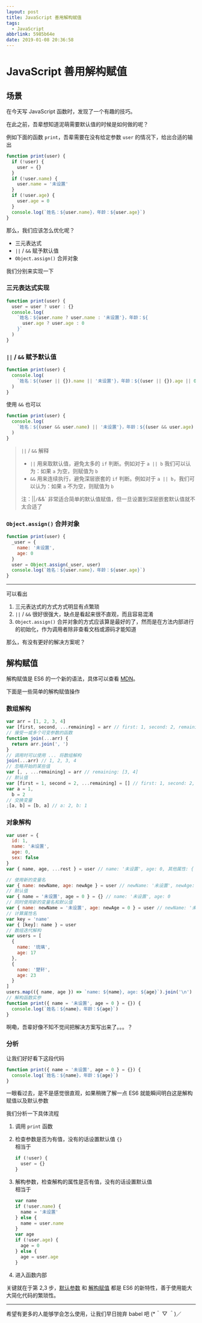 ```yaml
---
layout: post
title: JavaScript 善用解构赋值
tags:
  - JavaScript
abbrlink: 5985b64e
date: 2019-01-08 20:36:58
---
```


# JavaScript 善用解构赋值

## 场景

在今天写 JavaScript 函数时，发现了一个有趣的技巧。

在此之前，吾辈想知道泥萌需要默认值的时候是如何做的呢？

例如下面的函数 `print`，吾辈需要在没有给定参数 `user` 的情况下，给出合适的输出

```js
function print(user) {
  if (!user) {
    user = {}
  }
  if (!user.name) {
    user.name = '未设置'
  }
  if (!user.age) {
    user.age = 0
  }
  console.log(`姓名：${user.name}，年龄：${user.age}`)
}
```

那么，我们应该怎么优化呢？

- 三元表达式
- `||` / `&&` 赋予默认值
- `Object.assign()` 合并对象

我们分别来实现一下

### 三元表达式实现

```js
function print(user) {
  user = user ? user : {}
  console.log(
    `姓名：${user.name ? user.name : '未设置'}，年龄：${
      user.age ? user.age : 0
    }`
  )
}
```

### `||` / `&&` 赋予默认值

```js
function print(user) {
  console.log(
    `姓名：${(user || {}).name || '未设置'}，年龄：${(user || {}).age || 0}`
  )
}
```

使用 `&&` 也可以

```js
function print(user) {
  console.log(
    `姓名：${(user && user.name) || '未设置'}，年龄：${(user && user.age) || 0}`
  )
}
```

> `||` / `&&` 解释
>
> - `||` 用来取默认值，避免太多的 `if` 判断。例如对于 `a || b` 我们可以认为：如果 `a` 为空，则赋值为 `b`
> - `&&` 用来连续执行，避免深层嵌套的 `if` 判断。例如对于 `a || b`，我们可以认为：如果 `a` 不为空，则赋值为 `b`
>
> 注：||`/`&&` 非常适合简单的默认值赋值，但一旦设置到深层嵌套默认值就不太合适了

### `Object.assign()` 合并对象

```js
function print(user) {
  _user = {
    name: '未设置',
    age: 0
  }
  user = Object.assign(_user, user)
  console.log(`姓名：${user.name}，年龄：${user.age}`)
}
```

---

可以看出

1. 三元表达式的方式方式明显有点繁琐
2. `||` / `&&` 很好很强大，缺点是看起来很不直观，而且容易混淆
3. `Object.assign()` 合并对象的方式应该算是最好的了，然而是在方法内部进行的初始化，作为调用者除非查看文档或源码才能知道

那么，有没有更好的解决方案呢？

## 解构赋值

解构赋值是 ES6 的一个新的语法，具体可以查看 [MDN](https://developer.mozilla.org/zh-CN/docs/Web/JavaScript/Reference/Operators/Destructuring_assignment)。

下面是一些简单的解构赋值操作

### 数组解构

```js
var arr = [1, 2, 3, 4]
var [first, second, ...remaining] = arr // first: 1, second: 2, remaining: [3, 4]
// 接受一或多个可变参数的函数
function join(...arr) {
  return arr.join(', ')
}
// 调用时可以使用 ... 将数组解构
join(...arr) // 1, 2, 3, 4
// 忽略开始的某些值
var [, , ...remaining] = arr // remaining: [3, 4]
// 默认值
var [first = 1, second = 2, ...remaining] = [] // first: 1, second: 2, remaining:
var a = 1,
  b = 2
// 交换变量
;[a, b] = [b, a] // a: 2, b: 1
```

### 对象解构

```js
var user = {
  id: 1,
  name: '未设置',
  age: 0,
  sex: false
}
var { name, age, ...rest } = user // name: '未设置', age: 0, 其他属性: { "id": 1,"sex": false }

// 使用新的变量名
var { name: newName, age: newAge } = user // newName: '未设置', newAge: 0
// 默认值
var { name = '未设置', age = 0 } = {} // name: '未设置', age: 0
// 同时使用新的变量名和默认值
var { name: newName = '未设置', age: newAge = 0 } = user // newName: '未设置', newAge: 0
// 计算属性名
var key = 'name'
var { [key]: name } = user
// 数组迭代解构
var users = [
  {
    name: '琉璃',
    age: 17
  },
  {
    name: '楚轩',
    age: 23
  }
]
users.map(({ name, age }) => `name: ${name}, age: ${age}`).join('\n')
// 解构函数实参
function print({ name = '未设置', age = 0 } = {}) {
  console.log(`姓名：${name}，年龄：${age}`)
}
```

啊嘞，吾辈好像不知不觉间把解决方案写出来了。。。？

### 分析

让我们好好看下这段代码

```js
function print({ name = '未设置', age = 0 } = {}) {
  console.log(`姓名：${name}，年龄：${age}`)
}
```

一眼看过去，是不是感觉很直观，如果稍微了解一点 ES6 就能瞬间明白这是解构赋值以及默认参数

我们分析一下具体流程

1. 调用 `print` 函数
2. 检查参数是否为有值，没有的话设置默认值 `{}`  
   相当于

   ```js
   if (!user) {
     user = {}
   }
   ```

3. 解构参数，检查解构的属性是否有值，没有的话设置默认值  
    相当于

   ```js
   var name
   if (!user.name) {
     name = '未设置'
   } else {
     name = user.name
   }
   var age
   if (!user.age) {
     age = 0
   } else {
     age = user.age
   }
   ```

4. 进入函数内部

关键就在于第 2,3 步，[默认参数](https://developer.mozilla.org/zh-CN/docs/Web/JavaScript/Reference/Functions/Default_parameters) 和 [解构赋值](https://developer.mozilla.org/zh-CN/docs/Web/JavaScript/Reference/Operators/Destructuring_assignment) 都是 ES6 的新特性，善于使用能大大简化代码的繁琐性。

---

希望有更多的人能够学会怎么使用，让我们早日抛弃 babel 吧 (\*＾ ▽ ＾)／
